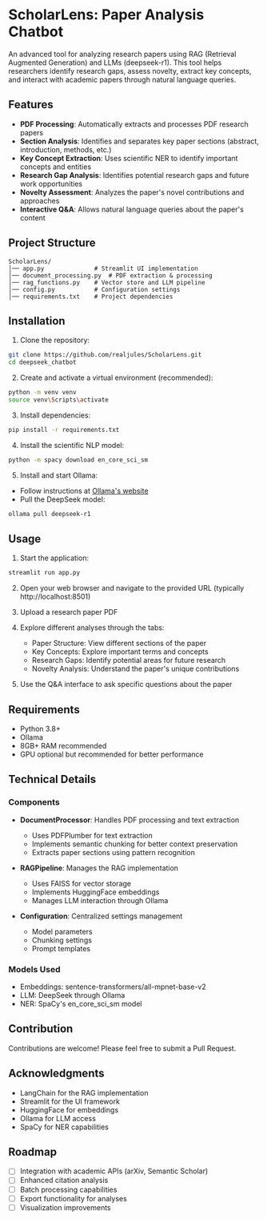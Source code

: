 # ScholarLens: Paper Analysis Chatbot

An advanced tool for analyzing research papers using RAG (Retrieval Augmented Generation) and LLMs (deepseek-r1). This tool helps researchers identify research gaps, assess novelty, extract key concepts, and interact with academic papers through natural language queries.

## Features

- **PDF Processing**: Automatically extracts and processes PDF research papers
- **Section Analysis**: Identifies and separates key paper sections (abstract, introduction, methods, etc.)
- **Key Concept Extraction**: Uses scientific NER to identify important concepts and entities
- **Research Gap Analysis**: Identifies potential research gaps and future work opportunities
- **Novelty Assessment**: Analyzes the paper's novel contributions and approaches
- **Interactive Q&A**: Allows natural language queries about the paper's content

## Project Structure

```
ScholarLens/
│── app.py              # Streamlit UI implementation
│── document_processing.py  # PDF extraction & processing
│── rag_functions.py    # Vector store and LLM pipeline
│── config.py           # Configuration settings
│── requirements.txt    # Project dependencies
```

## Installation

1. Clone the repository:
```bash
git clone https://github.com/realjules/ScholarLens.git
cd deepseek_chatbot
```

2. Create and activate a virtual environment (recommended):
```bash
python -m venv venv
source venv\Scripts\activate
```

3. Install dependencies:
```bash
pip install -r requirements.txt
```

4. Install the scientific NLP model:
```bash
python -m spacy download en_core_sci_sm
```

5. Install and start Ollama:
- Follow instructions at [Ollama's website](https://ollama.ai)
- Pull the DeepSeek model:
```bash
ollama pull deepseek-r1
```

## Usage

1. Start the application:
```bash
streamlit run app.py
```

2. Open your web browser and navigate to the provided URL (typically http://localhost:8501)

3. Upload a research paper PDF

4. Explore different analyses through the tabs:
   - Paper Structure: View different sections of the paper
   - Key Concepts: Explore important terms and concepts
   - Research Gaps: Identify potential areas for future research
   - Novelty Analysis: Understand the paper's unique contributions

5. Use the Q&A interface to ask specific questions about the paper

## Requirements

- Python 3.8+
- Ollama
- 8GB+ RAM recommended
- GPU optional but recommended for better performance

## Technical Details

### Components

- **DocumentProcessor**: Handles PDF processing and text extraction
  - Uses PDFPlumber for text extraction
  - Implements semantic chunking for better context preservation
  - Extracts paper sections using pattern recognition

- **RAGPipeline**: Manages the RAG implementation
  - Uses FAISS for vector storage
  - Implements HuggingFace embeddings
  - Manages LLM interaction through Ollama

- **Configuration**: Centralized settings management
  - Model parameters
  - Chunking settings
  - Prompt templates

### Models Used

- Embeddings: sentence-transformers/all-mpnet-base-v2
- LLM: DeepSeek through Ollama
- NER: SpaCy's en_core_sci_sm model

## Contribution

Contributions are welcome! Please feel free to submit a Pull Request.

## Acknowledgments

- LangChain for the RAG implementation
- Streamlit for the UI framework
- HuggingFace for embeddings
- Ollama for LLM access
- SpaCy for NER capabilities

## Roadmap

- [ ] Integration with academic APIs (arXiv, Semantic Scholar)
- [ ] Enhanced citation analysis
- [ ] Batch processing capabilities
- [ ] Export functionality for analyses
- [ ] Visualization improvements
